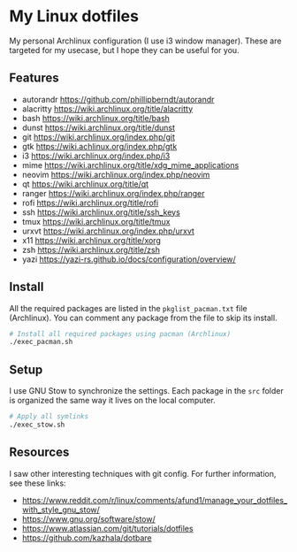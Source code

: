 # My Linux dotfiles

My personal Archlinux configuration (I use i3 window manager).
These are targeted for my usecase, but I hope they can be useful for you.

## Features

- autorandr <https://github.com/phillipberndt/autorandr>
- alacritty <https://wiki.archlinux.org/title/alacritty>
- bash <https://wiki.archlinux.org/title/bash>
- dunst <https://wiki.archlinux.org/title/dunst>
- git <https://wiki.archlinux.org/index.php/git>
- gtk <https://wiki.achlinux.org/index.php/gtk>
- i3 <https://wiki.archlinux.org/index.php/i3>
- mime <https://wiki.archlinux.org/title/xdg_mime_applications>
- neovim <https://wiki.archlinux.org/index.php/neovim>
- qt <https://wiki.archlinux.org/title/qt>
- ranger <https://wiki.archlinux.org/index.php/ranger>
- rofi <https://wiki.archlinux.org/title/rofi>
- ssh <https://wiki.archlinux.org/title/ssh_keys>
- tmux <https://wiki.archlinux.org/title/tmux>
- urxvt <https://wiki.archlinux.org/index.php/urxvt>
- x11 <https://wiki.archlinux.org/title/xorg>
- zsh <https://wiki.archlinux.org/title/zsh>
- yazi <https://yazi-rs.github.io/docs/configuration/overview/>

## Install

All the required packages are listed in the `pkglist_pacman.txt` file (Archlinux).
You can comment any package from the file to skip its install.

```bash
# Install all required packages using pacman (Archlinux)
./exec_pacman.sh
```

## Setup

I use GNU Stow to synchronize the settings.
Each package in the `src` folder is organized the same way it lives on the local computer.

```bash
# Apply all symlinks
./exec_stow.sh
```

## Resources

I saw other interesting techniques with git config. For further information, see these links:

- <https://www.reddit.com/r/linux/comments/afund1/manage_your_dotfiles_with_style_gnu_stow/>
- <https://www.gnu.org/software/stow/>
- <https://www.atlassian.com/git/tutorials/dotfiles>
- <https://github.com/kazhala/dotbare>

